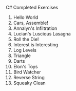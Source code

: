 C# Completed Exercises
1. Hello World
2. Cars, Assemble!
3. Annalyn's Infiltration
4. Lucian's Luscious Lasagna
5. Roll the Die!
6. Interest is Interesting
7. Log Levels
8. Triangle
9. Darts
10. Elon's Toys
11. Bird Watcher
12. Reverse String
13. Squeaky Clean